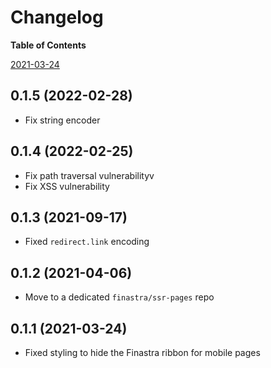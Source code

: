 # Changelog

**Table of Contents**

<!-- TOC depthFrom:2 depthTo:3 updateOnSave:false -->

[2021-03-24](#2021-03-24)

<!-- /TOC -->

## 0.1.5 (2022-02-28)

- Fix string encoder

## 0.1.4 (2022-02-25)

- Fix path traversal vulnerabilityv
- Fix XSS vulnerability

## 0.1.3 (2021-09-17)

- Fixed `redirect.link` encoding

## 0.1.2 (2021-04-06)

- Move to a dedicated `finastra/ssr-pages` repo

## 0.1.1 (2021-03-24)

- Fixed styling to hide the Finastra ribbon for mobile pages
